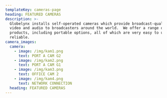 ```yaml
---
templateKey: cameras-page
heading: FEATURED CAMERAS
description: >-
  Globelynx installs self-operated cameras which provide broadcast-quality HD
  video and audio to broadcasters around the world.  We offer a range of
  products, including portable options, all of which are very easy to use and
  reliable.
camera_images:
  camera:
    - image: /img/kam1.png
      text: PORT A CAM G2
    - image: /img/kam2.png
      text: PORT A CAM G1
    - image: /img/kam3.png
      text: OFFICE CAM 2
    - image: /img/kam4.png
      text: NETWORK CONNECTION
  heading: FEATURED CAMERAS
---
```


